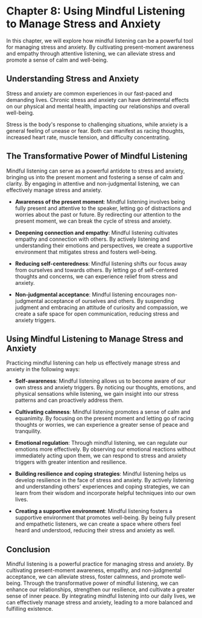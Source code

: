 Chapter 8: Using Mindful Listening to Manage Stress and Anxiety
===============================================================

In this chapter, we will explore how mindful listening can be a powerful tool for managing stress and anxiety. By cultivating present-moment awareness and empathy through attentive listening, we can alleviate stress and promote a sense of calm and well-being.

**Understanding Stress and Anxiety**
------------------------------------

Stress and anxiety are common experiences in our fast-paced and demanding lives. Chronic stress and anxiety can have detrimental effects on our physical and mental health, impacting our relationships and overall well-being.

Stress is the body's response to challenging situations, while anxiety is a general feeling of unease or fear. Both can manifest as racing thoughts, increased heart rate, muscle tension, and difficulty concentrating.

**The Transformative Power of Mindful Listening**
-------------------------------------------------

Mindful listening can serve as a powerful antidote to stress and anxiety, bringing us into the present moment and fostering a sense of calm and clarity. By engaging in attentive and non-judgmental listening, we can effectively manage stress and anxiety.

* **Awareness of the present moment**: Mindful listening involves being fully present and attentive to the speaker, letting go of distractions and worries about the past or future. By redirecting our attention to the present moment, we can break the cycle of stress and anxiety.

* **Deepening connection and empathy**: Mindful listening cultivates empathy and connection with others. By actively listening and understanding their emotions and perspectives, we create a supportive environment that mitigates stress and fosters well-being.

* **Reducing self-centeredness**: Mindful listening shifts our focus away from ourselves and towards others. By letting go of self-centered thoughts and concerns, we can experience relief from stress and anxiety.

* **Non-judgmental acceptance**: Mindful listening encourages non-judgmental acceptance of ourselves and others. By suspending judgment and embracing an attitude of curiosity and compassion, we create a safe space for open communication, reducing stress and anxiety triggers.

**Using Mindful Listening to Manage Stress and Anxiety**
--------------------------------------------------------

Practicing mindful listening can help us effectively manage stress and anxiety in the following ways:

* **Self-awareness**: Mindful listening allows us to become aware of our own stress and anxiety triggers. By noticing our thoughts, emotions, and physical sensations while listening, we gain insight into our stress patterns and can proactively address them.

* **Cultivating calmness**: Mindful listening promotes a sense of calm and equanimity. By focusing on the present moment and letting go of racing thoughts or worries, we can experience a greater sense of peace and tranquility.

* **Emotional regulation**: Through mindful listening, we can regulate our emotions more effectively. By observing our emotional reactions without immediately acting upon them, we can respond to stress and anxiety triggers with greater intention and resilience.

* **Building resilience and coping strategies**: Mindful listening helps us develop resilience in the face of stress and anxiety. By actively listening and understanding others' experiences and coping strategies, we can learn from their wisdom and incorporate helpful techniques into our own lives.

* **Creating a supportive environment**: Mindful listening fosters a supportive environment that promotes well-being. By being fully present and empathetic listeners, we can create a space where others feel heard and understood, reducing their stress and anxiety as well.

**Conclusion**
--------------

Mindful listening is a powerful practice for managing stress and anxiety. By cultivating present-moment awareness, empathy, and non-judgmental acceptance, we can alleviate stress, foster calmness, and promote well-being. Through the transformative power of mindful listening, we can enhance our relationships, strengthen our resilience, and cultivate a greater sense of inner peace. By integrating mindful listening into our daily lives, we can effectively manage stress and anxiety, leading to a more balanced and fulfilling existence.
